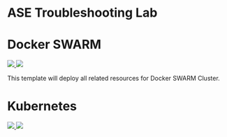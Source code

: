 # ASE Troubleshooting Lab

# Docker SWARM

<a href="https://portal.azure.com/#create/Microsoft.Template/uri/https%3A%2F%2Fraw.githubusercontent.com%2FWelasco%2FNodeJSPortExhaustion%2Fmaster%2FAzureDeployVM-Template.json" target="_blank">
    <img src="http://azuredeploy.net/deploybutton.png"/>
</a>
<a href="http://armviz.io/#/?load=https%3A%2F%2Fraw.githubusercontent.com%2FWelasco%2FNodeJSPortExhaustion%2Fmaster%2FAzureDeployVM-Template.json" target="_blank">
    <img src="http://armviz.io/visualizebutton.png"/>
</a>

This template will deploy all related resources for Docker SWARM Cluster.

# Kubernetes

<a href="https://portal.azure.com/#create/Microsoft.Template/uri/https%3A%2F%2Fraw.githubusercontent.com%2FWelasco%2FNodeJSPortExhaustion%2Fmaster%2FAzureDeployVMK8s-Template.json" target="_blank">
    <img src="http://azuredeploy.net/deploybutton.png"/>
</a>
<a href="http://armviz.io/#/?load=https%3A%2F%2Fraw.githubusercontent.com%2FWelasco%2FNodeJSPortExhaustion%2Fmaster%2FAzureDeployVMK8s-Template.json" target="_blank">
    <img src="http://armviz.io/visualizebutton.png"/>
</a>
